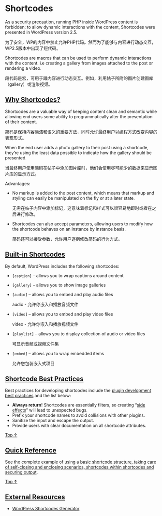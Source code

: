 # Shortcodes

As a security precaution, running PHP inside WordPress content is forbidden; to allow dynamic interactions with the content, Shortcodes were presented in WordPress version 2.5.

为了安全，WP的内容中禁止允许PHP代码。然而为了能够与内容进行动态交互，WP2.5版本中出现了短代码。

Shortcodes are macros that can be used to perform dynamic interactions with the content. i.e creating a gallery from images attached to the post or rendering a video.

段代码是宏，可用于跟内容进行动态交互。例如，利用帖子所附的图片创建图库（gallery）或渲染视频。



## [Why Shortcodes?](https://developer.wordpress.org/plugins/shortcodes/#why-shortcodes)

Shortcodes are a valuable way of keeping content clean and semantic while allowing end users some ability to programmatically alter the presentation of their content.

简码是保持内容简洁和语义的重要方法，同时允许最终用户以编程方式改变内容的表现形式。

When the end user adds a photo gallery to their post using a shortcode, they’re using the least data possible to indicate how the gallery should be presented.

当最终用户使用简码在帖子中添加图片库时，他们会使用尽可能少的数据来显示图片库的显示方式。

Advantages:

- No markup is added to the post content, which means that markup and styling can easily be manipulated on the fly or at a later state.

  无需在帖子内容中添加标记，这意味着标记和样式可以很容易地即时或者在之后进行修改。

- Shortcodes can also accept parameters, allowing users to modify how the shortcode behaves on an instance by instance basis.

  简码还可以接受参数，允许用户逐例修改简码的行为方式。



## [Built-in Shortcodes](https://developer.wordpress.org/plugins/shortcodes/#built-in-shortcodes)

By default, WordPress includes the following shortcodes:

- `[caption]` – allows you to wrap captions around content

- `[gallery]` – allows you to show image galleries

- `[audio]` – allows you to embed and play audio files

  audio - 允许你嵌入和播放音频文件

- `[video]` – allows you to embed and play video files

  video - 允许你嵌入和播放视频文件

- `[playlist]` – allows you to display collection of audio or video files

  可显示音频或视频文件集

- `[embed]` – allows you to wrap embedded items

  允许您包装嵌入式项目



## [Shortcode Best Practices](https://developer.wordpress.org/plugins/shortcodes/#shortcode-best-practices)

Best practices for developing shortcodes include the [plugin development best practices](https://developer.wordpress.org/plugins/the-basics/best-practices/) and the list below:

- **Always return!**
  Shortcodes are essentially filters, so creating “[side effects](https://en.wikipedia.org/wiki/Side_effect_(computer_science))” will lead to unexpected bugs.
- Prefix your shortcode names to avoid collisions with other plugins.
- Sanitize the input and escape the output.
- Provide users with clear documentation on all shortcode attributes.

[Top ↑](https://developer.wordpress.org/plugins/shortcodes/#top)

## [Quick Reference](https://developer.wordpress.org/plugins/shortcodes/#quick-reference)

See the complete example of using a [basic shortcode structure, taking care of self-closing and enclosing scenarios, shortcodes within shortcodes and securing output](https://developer.wordpress.org/plugins/shortcodes/shortcodes-with-parameters/#complete-example).

[Top ↑](https://developer.wordpress.org/plugins/shortcodes/#top)

## [External Resources](https://developer.wordpress.org/plugins/shortcodes/#external-resources)

- [WordPress Shortcodes Generator](http://generatewp.com/shortcodes/)